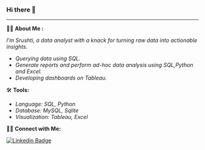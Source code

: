 ### Hi there 🙋
---

👩‍💻 **About Me :**

*I’m Srushti, a data analyst with a knack for turning raw data into actionable insights.*

-  *Querying data using SQL.*
-  *Generate reports and perform ad-hoc data analysis using SQL,Python and Excel.*
-  *Developing dashboards on Tableau.*




🛠️  **Tools:**


- *Language: SQL, Python*
- *Database: MySQL, Sqlite*
- *Visualization: Tableau, Excel*



👋🏻 **Connect with Me:**

[![Linkedin Badge](https://img.shields.io/badge/-Srushti-blue?style=flat&logo=Linkedin&logoColor=white)](www.linkedin.com/in/srushti-satpute)


